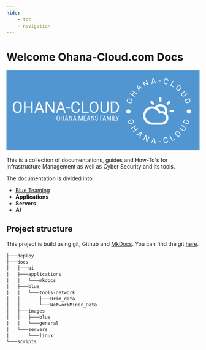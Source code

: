 ```yaml
---
hide:
    - toc
    - navigation
---
```



# Welcome Ohana-Cloud.com Docs

![Image](images/general/logo-blue_Banner.png)


This is a collection of documentations, guides and How-To's for Infrastructure Management as well as Cyber Security and its tools.

The documentation is divided into:

- [Blue Teaming](blue/blueteaming.md)
- **Applications**
- **Servers**
- **AI**

## Project structure
This project is build using git, Github and [MkDocs](applications/mkdocs/mkdocs_setup.md).
You can find the git [here](https://github.com/PhilT95/docs).


```console
├───deploy
├───docs
│   ├───ai
│   ├───applications
│   │   └───mkdocs
│   ├───blue
│   │   └───tools-network
│   │       ├───Brim_data
│   │       └───NetworkMiner_Data
│   ├───images
│   │   ├───blue
│   │   └───general
│   └───servers
│       └───linux
└───scripts

```


